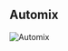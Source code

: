 ## Automix

![Automix](https://github.com/user-attachments/assets/618dd996-73f7-4d08-8b53-a26ab59c9dd3|width=100)

